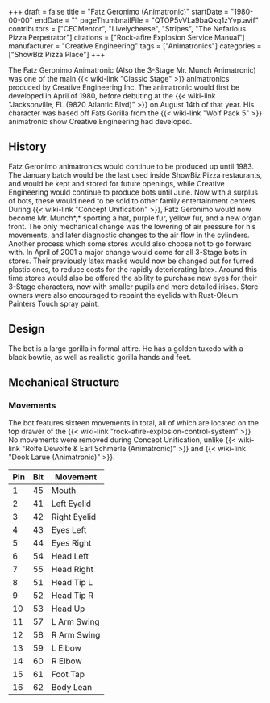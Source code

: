 +++
draft = false
title = "Fatz Geronimo (Animatronic)"
startDate = "1980-00-00"
endDate = ""
pageThumbnailFile = "QTOP5vVLa9baQkq1zYvp.avif"
contributors = ["CECMentor", "Livelycheese", "Stripes", "The Nefarious Pizza Perpetrator"]
citations = ["Rock-afire Explosion Service Manual"]
manufacturer = "Creative Engineering"
tags = ["Animatronics"]
categories = ["ShowBiz Pizza Place"]
+++

The Fatz Geronimo Animatronic (Also the 3-Stage Mr. Munch Animatronic) was one of the main {{< wiki-link "Classic Stage" >}} animatronics produced by Creative Engineering Inc. The animatronic would first be developed in April of 1980, before debuting at the {{< wiki-link "Jacksonville, FL (9820 Atlantic Blvd)" >}} on August 14th of that year. His character was based off Fats Gorilla from the {{< wiki-link "Wolf Pack 5" >}} animatronic show Creative Engineering had developed.

## History

Fatz Geronimo animatronics would continue to be produced up until 1983. The January batch would be the last used inside ShowBiz Pizza restaurants, and would be kept and stored for future openings, while Creative Engineering would continue to produce bots until June. Now with a surplus of bots, these would need to be sold to other family entertainment centers. During {{< wiki-link "Concept Unification" >}}, Fatz Geronimo would now become Mr. Munch*,* sporting a hat, purple fur, yellow fur, and a new organ front. The only mechanical change was the lowering of air pressure for his movements, and later diagnostic changes to the air flow in the cylinders. Another process which some stores would also choose not to go forward with. In April of 2001 a major change would come for all 3-Stage bots in stores. Their previously latex masks would now be changed out for furred plastic ones, to reduce costs for the rapidly deteriorating latex. Around this time stores would also be offered the ability to purchase new eyes for their 3-Stage characters, now with smaller pupils and more detailed irises. Store owners were also encouraged to repaint the eyelids with Rust-Oleum Painters Touch spray paint.

## Design

The bot is a large gorilla in formal attire. He has a golden tuxedo with a black bowtie, as well as realistic gorilla hands and feet.

## Mechanical Structure

### Movements

The bot features sixteen movements in total, all of which are located on the top drawer of the {{< wiki-link "rock-afire-explosion-control-system" >}} No movements were removed during Concept Unification, unlike {{< wiki-link "Rolfe Dewolfe &amp; Earl Schmerle (Animatronic)" >}} and {{< wiki-link "Dook Larue (Animatronic)" >}}.

| Pin | Bit | Movement     |
|-----|-----|--------------|
| 1   | 45  | Mouth        |
| 2   | 41  | Left Eyelid  |
| 3   | 42  | Right Eyelid |
| 4   | 43  | Eyes Left    |
| 5   | 44  | Eyes Right   |
| 6   | 54  | Head Left    |
| 7   | 55  | Head Right   |
| 8   | 51  | Head Tip L   |
| 9   | 52  | Head Tip R   |
| 10  | 53  | Head Up      |
| 11  | 57  | L Arm Swing  |
| 12  | 58  | R Arm Swing  |
| 13  | 59  | L Elbow      |
| 14  | 60  | R Elbow      |
| 15  | 61  | Foot Tap     |
| 16  | 62  | Body Lean    |
